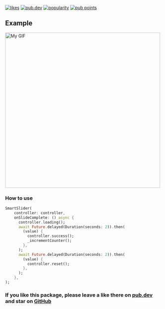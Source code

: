 <p>
<a href="https://pub.dev/packages/smart_slider/score"><img src="https://img.shields.io/pub/likes/smart_slider" alt="likes"></a>
<a href="https://pub.dev/packages/smart_slider"><img src="https://img.shields.io/pub/v/smart_slider.svg?style=flat?logo=dart" alt="pub.dev"></a>
<a href="https://pub.dev/packages/smart_slider/score"><img src="https://img.shields.io/pub/popularity/smart_slider" alt="popularity"></a>
<a href="https://pub.dev/packages/smart_slider/score"><img src="https://img.shields.io/pub/points/smart_slider" alt="pub points"></a>
</p>

<h2 class="hash-header" id="examples">Example </h2>
<img src="https://drive.google.com/uc?id=1yyYogp0Ph440tgKOOHT6WN_y7ZvOElte" alt="My GIF" width="500">

<h3  id="examples">How to use </h3>

```dart
SmartSlider(
    controller: controller,
    onSlideComplete: () async {
      controller.loading();
      await Future.delayed(Duration(seconds: 2)).then(
        (value) {
          controller.success();
          _incrementCounter();
        },
      );
      await Future.delayed(Duration(seconds: 2)).then(
        (value) {
          controller.reset();
        },
      );
    },
);
```
<h3 class="hash-header">If you like this package, please leave a like there on <a href ='https://pub.dev/packages/smart_slider'> pub.dev </a> and star on <a href="https://github.com/SouravSouru/smart_slider" rel="ugc">GitHub</a></h3>
